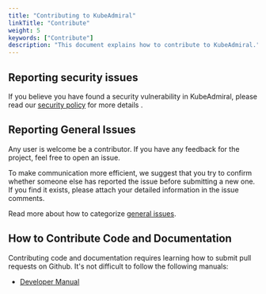 ```yaml
---
title: "Contributing to KubeAdmiral"
linkTitle: "Contribute"
weight: 5
keywords: ["Contribute"]
description: "This document explains how to contribute to KubeAdmiral."
---
```


## Reporting security issues
If you believe you have found a security vulnerability in KubeAdmiral, please read our [security policy](https://github.com/kubewharf/kubeadmiral/blob/main/CONTRIBUTING.md#reporting-security-issues) for more details .

## Reporting General Issues
Any user is welcome be a contributor. If you have any feedback for the project, feel free to open an issue.

To make communication more efficient, we suggest that you try to confirm whether someone else has reported the issue before submitting a new one. If you find it exists, please attach your detailed information in the issue comments.

Read more about how to categorize [general issues](https://github.com/kubewharf/kubeadmiral/blob/main/CONTRIBUTING.md#reporting-general-issues).

## How to Contribute Code and Documentation
Contributing code and documentation requires learning how to submit pull requests on Github. It's not difficult to follow the following manuals:
- [Developer Manual](https://github.com/kubewharf/kubeadmiral/blob/main/CONTRIBUTING.md#code-and-documentation-contribution)